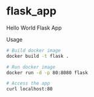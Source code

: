 # flask_app
Hello World Flask App

Usage

```sh
# Build docker image
docker build -t flask .

# Run docker image
docker run -d -p 80:8080 flask

# Access the app
curl localhost:80
```
